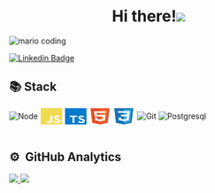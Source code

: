 <h1 align="center">Hi there!<img src="https://media.giphy.com/media/hvRJCLFzcasrR4ia7z/giphy.gif" width="30px"></h1>

![mario coding](https://i.imgur.com/1ZvVkDc.gif)

[![Linkedin Badge](https://img.shields.io/badge/-LinkedIn-blue?style=flat-square&logo=Linkedin&logoColor=white&link=https://www.linkedin.com/in/gabriel-lopes-6625631b0/)](https://www.linkedin.com/in/gabriel-lopes-6625631b0/)
  
## 📚 Stack
<div style="display: inline_block">
  <img align="center" alt="Node" height="30" width="40" src="https://cdn.jsdelivr.net/gh/devicons/devicon/icons/nodejs/nodejs-original.svg">
  <img align="center" alt="JS" height="30" width="40" src="https://raw.githubusercontent.com/devicons/devicon/master/icons/javascript/javascript-plain.svg">
  <img align="center" alt="TS" height="30" width="40" src="https://raw.githubusercontent.com/devicons/devicon/master/icons/typescript/typescript-plain.svg">
  <img align="center" alt="HTML" height="30" width="40" src="https://raw.githubusercontent.com/devicons/devicon/master/icons/html5/html5-original.svg">
  <img align="center" alt="CSS" height="30" width="40" src="https://raw.githubusercontent.com/devicons/devicon/master/icons/css3/css3-original.svg">
  <img align="center" alt="Git" height="30" width="40" src="https://cdn.jsdelivr.net/gh/devicons/devicon/icons/git/git-original.svg">       
  <img align="center" alt="Postgresql" height="30" width="40" src="https://cdn.jsdelivr.net/gh/devicons/devicon/icons/postgresql/postgresql-original.svg">   
</div><br>

## ⚙️ &nbsp;GitHub Analytics
<div align="rigth" margin_top="20px">
  <a href="https://github.com/joaopa12">
  <img height="180em" src="https://github-readme-stats.vercel.app/api?username=joaopa12&show_icons=true&theme=dracula&include_all_commits=true&count_private=true"/>
  <img height="180em" src="https://github-readme-stats.vercel.app/api/top-langs/?username=joaopa12&layout=compact&langs_count=7&theme=dracula"/>
</div>
  
